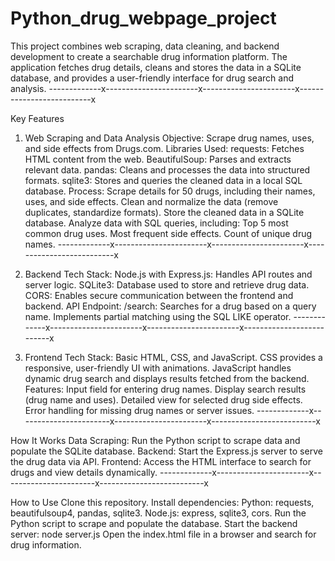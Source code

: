 # Python_drug_webpage_project
This project combines web scraping, data cleaning, and backend development to create a searchable drug information platform. The application fetches drug details, cleans and stores the data in a SQLite database, and provides a user-friendly interface for drug search and analysis.
-------------x-----------------------x-----------------------x--------------------------x




Key Features
1. Web Scraping and Data Analysis
Objective: Scrape drug names, uses, and side effects from Drugs.com.
Libraries Used:
requests: Fetches HTML content from the web.
BeautifulSoup: Parses and extracts relevant data.
pandas: Cleans and processes the data into structured formats.
sqlite3: Stores and queries the cleaned data in a local SQL database.
Process:
Scrape details for 50 drugs, including their names, uses, and side effects.
Clean and normalize the data (remove duplicates, standardize formats).
Store the cleaned data in a SQLite database.
Analyze data with SQL queries, including:
Top 5 most common drug uses.
Most frequent side effects.
Count of unique drug names.
-------------x-----------------------x-----------------------x--------------------------x


   
2. Backend
Tech Stack:
Node.js with Express.js: Handles API routes and server logic.
SQLite3: Database used to store and retrieve drug data.
CORS: Enables secure communication between the frontend and backend.
API Endpoint:
/search: Searches for a drug based on a query name. Implements partial matching using the SQL LIKE operator.
-------------x-----------------------x-----------------------x--------------------------x


   
3. Frontend
Tech Stack:
Basic HTML, CSS, and JavaScript.
CSS provides a responsive, user-friendly UI with animations.
JavaScript handles dynamic drug search and displays results fetched from the backend.
Features:
Input field for entering drug names.
Display search results (drug name and uses).
Detailed view for selected drug side effects.
Error handling for missing drug names or server issues.
-------------x-----------------------x-----------------------x--------------------------x


   
How It Works
Data Scraping:
Run the Python script to scrape data and populate the SQLite database.
Backend:
Start the Express.js server to serve the drug data via API.
Frontend:
Access the HTML interface to search for drugs and view details dynamically.
-------------x-----------------------x-----------------------x--------------------------x

   
How to Use
Clone this repository.
Install dependencies:
Python: requests, beautifulsoup4, pandas, sqlite3.
Node.js: express, sqlite3, cors.
Run the Python script to scrape and populate the database.
Start the backend server:
node server.js
Open the index.html file in a browser and search for drug information.
